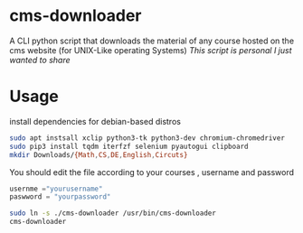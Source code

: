 # cms-downloader
A CLI python script that downloads the material of any course hosted on the  cms website (for UNIX-Like operating Systems)
*This script is personal I just wanted to share*


# Usage
install dependencies for debian-based distros
```bash
sudo apt instsall xclip python3-tk python3-dev chromium-chromedriver 
sudo pip3 install tqdm iterfzf selenium pyautogui clipboard 
mkdir Downloads/{Math,CS,DE,English,Circuts}
```
You should edit the file according to your courses , username and password
```python
usernme ="yourusername"
paswword = "yourpassword"
```
```bash
sudo ln -s ./cms-downloader /usr/bin/cms-downloader 
cms-downloader
```
